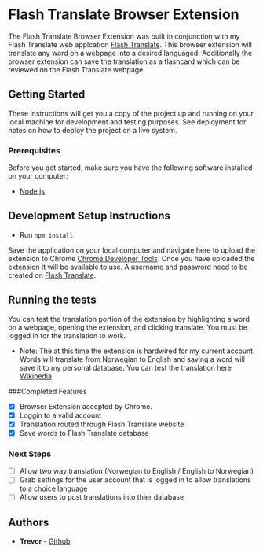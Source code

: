 # Flash Translate Browser Extension

The Flash Translate Browser Extension was built in conjunction with my Flash Translate web applcation [Flash Translate](https://evening-temple-42477.herokuapp.com).  This browser extension will translate any word on a webpage into a desired languaged.  Additionally the browser extension can save the translation as a flashcard which can be reviewed on the Flash Translate webpage.

## Getting Started

These instructions will get you a copy of the project up and running on your local machine for development and testing purposes. See deployment for notes on how to deploy the project on a live system.

### Prerequisites

Before you get started, make sure you have the following software installed on your computer:

- [Node.js](https://nodejs.org/en/)

## Development Setup Instructions

* Run `npm install`

Save the application on your local computer and navigate here to upload the extension to Chrome [Chrome Developer Tools](chrome://extensions/).  Once you have uploaded the extension it will be available to use.  A username and password need to be created on [Flash Translate](https://evening-temple-42477.herokuapp.com).

## Running the tests

You can test the translation portion of the extension by highlighting a word on a webpage, opening the extension, and clicking translate.  You must be logged in for the translation to work.

* Note: The at this time the extension is hardwired for my current account.  Words will translate from Norwegian to English and saving a word will save it to my personal database. You can test the translation here [Wikipedia](https://no.wikipedia.org/wiki/Darth_Vader).

###Completed Features

-[x] Browser Extension accepted by Chrome.
-[x] Loggin to a valid account
-[x] Translation routed through Flash Translate website
-[x] Save words to Flash Translate database

### Next Steps

-[ ] Allow two way translation (Norwegian to English / English to Norwegian)
-[ ] Grab settings for the user account that is logged in to allow translations to a choice language
-[ ] Allow users to post translations into thier database

## Authors

* **Trevor** - [Github](https://github.com/tdammon)




